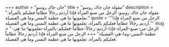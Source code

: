 +++
author = "جان جاك روسو"
title = "مقولة جان جاك روسو"
description = "مقولة جان جاك روسو: الرجل من صنع المرأة فإذا أردتم رجالاً عظاماً فعليكم بالمرأة، تعلمونها ما هي عظمة النفس وما هي الفضيلة."
quote = '''الرجل من صنع المرأة فإذا أردتم رجالاً عظاماً فعليكم بالمرأة، تعلمونها ما هي عظمة النفس وما هي الفضيلة.'''
slug = "الرجل-من-صنع-المرأة-فإذا-أردتم-رجالاً-عظاماً-فعليكم-بالمرأة-تعلمونها-ما-هي-عظمة-النفس-وما-هي-الفضيلة"
+++
الرجل من صنع المرأة فإذا أردتم رجالاً عظاماً فعليكم بالمرأة، تعلمونها ما هي عظمة النفس وما هي الفضيلة.
